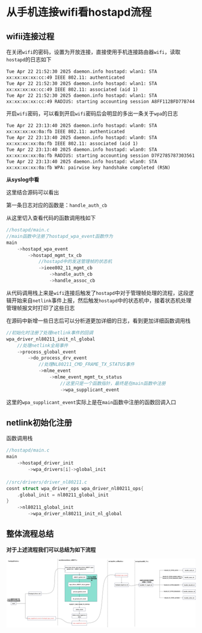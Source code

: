# 从手机连接wifi看hostapd流程

## wifii连接过程

在关闭`wifi`的密码，设置为开放连接，直接使用手机连接路由器`wifi`，读取`hostapd`的日志如下

```shell
Tue Apr 22 21:52:30 2025 daemon.info hostapd: wlan1: STA xx:xx:xx:xx:cc:49 IEEE 802.11: authenticated
Tue Apr 22 21:52:30 2025 daemon.info hostapd: wlan1: STA xx:xx:xx:xx:cc:49 IEEE 802.11: associated (aid 1)
Tue Apr 22 21:52:30 2025 daemon.info hostapd: wlan1: STA xx:xx:xx:xx:cc:49 RADIUS: starting accounting session A8FF112BFD77B744
```

开启`wifi`密码，可以看到开启`wifi`密码后会明显的多出一条关于`wpa`的日志

```shell
Tue Apr 22 23:13:40 2025 daemon.info hostapd: wlan0: STA xx:xx:xx:xx:0a:fb IEEE 802.11: authenticated
Tue Apr 22 23:13:40 2025 daemon.info hostapd: wlan0: STA xx:xx:xx:xx:0a:fb IEEE 802.11: associated (aid 1)
Tue Apr 22 23:13:40 2025 daemon.info hostapd: wlan0: STA xx:xx:xx:xx:0a:fb RADIUS: starting accounting session D7F2785787303561
Tue Apr 22 23:13:40 2025 daemon.info hostapd: wlan0: STA xx:xx:xx:xx:0a:fb WPA: pairwise key handshake completed (RSN)
```

**从syslog中看**

这里结合源码可以看出

第一条日志对应的函数是：`handle_auth_cb`

从这里切入查看代码的函数调用栈如下

```c++
//hostapd/main.c
//main函数中注册了hostapd_wpa_event函数作为
main
    ->hostapd_wpa_event
        ->hostapd_mgmt_tx_cb
            //hostapd中的发送管理帧的状态机
            ->ieee802_11_mgmt_cb
                ->handle_auth_cb
                ->handle_assoc_cb
```

从代码调用栈上来是`wifi`连接后触发了`hostapd`中对于管理帧处理的流程，这段逻辑开始来自`netlink`事件上报，然后触发`hostapd`中的状态机中，接着状态机处理管理帧报文时打印了这些日志

在源码中新增一些日志后可以分析道更加详细的日志，看到更加详细函数调用栈

```c
//初始化时注册了处理netlink事件的回调
wpa_driver_nl80211_init_nl_global
    //处理netlink全局事件
    ->process_global_event
        ->do_process_drv_event
            //处理NL80211_CMD_FRAME_TX_STATUS事件
            ->mlme_event
                ->mlme_event_mgmt_tx_status
                    //这里只是一个函数指针，最终是在main函数中注册
                    ->wpa_supplicant_event
```

这里的`wpa_supplicant_event`实际上是在`main`函数中注册的函数回调入口

## netlink初始化注册

函数调用栈

```c
//hostapd/main.c
main
    ->hostapd_driver_init
        ->wpa_drivers[i]->global_init

//src/drivers/driver_nl80211.c
cosnt struct wpa_driver_ops wpa_driver_nl80211_ops{
    .global_init = nl80211_global_init
}
    ->nl80211_global_init
        ->wpa_driver_nl80211_init_nl_global
```

## 整体流程总结

**对于上述流程我们可以总结为如下流程**

![hostapd处理netlink事件流程](./img/hostapd处理netlink事件流程.jpg)
